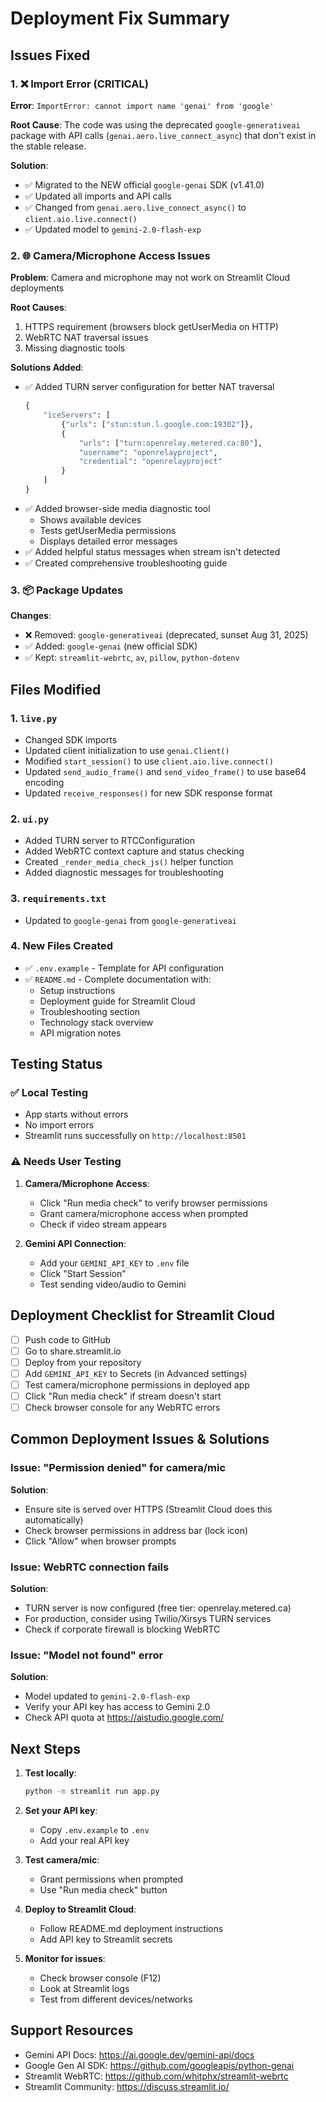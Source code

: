 # Deployment Fix Summary

## Issues Fixed

### 1. ❌ Import Error (CRITICAL)
**Error**: `ImportError: cannot import name 'genai' from 'google'`

**Root Cause**: The code was using the deprecated `google-generativeai` package with API calls (`genai.aero.live_connect_async`) that don't exist in the stable release.

**Solution**: 
- ✅ Migrated to the NEW official `google-genai` SDK (v1.41.0)
- ✅ Updated all imports and API calls
- ✅ Changed from `genai.aero.live_connect_async()` to `client.aio.live.connect()`
- ✅ Updated model to `gemini-2.0-flash-exp`

### 2. 🌐 Camera/Microphone Access Issues
**Problem**: Camera and microphone may not work on Streamlit Cloud deployments

**Root Causes**:
1. HTTPS requirement (browsers block getUserMedia on HTTP)
2. WebRTC NAT traversal issues
3. Missing diagnostic tools

**Solutions Added**:
- ✅ Added TURN server configuration for better NAT traversal
  ```python
  {
      "iceServers": [
          {"urls": ["stun:stun.l.google.com:19302"]},
          {
              "urls": ["turn:openrelay.metered.ca:80"],
              "username": "openrelayproject",
              "credential": "openrelayproject"
          }
      ]
  }
  ```
- ✅ Added browser-side media diagnostic tool
  - Shows available devices
  - Tests getUserMedia permissions
  - Displays detailed error messages
- ✅ Added helpful status messages when stream isn't detected
- ✅ Created comprehensive troubleshooting guide

### 3. 📦 Package Updates
**Changes**:
- ❌ Removed: `google-generativeai` (deprecated, sunset Aug 31, 2025)
- ✅ Added: `google-genai` (new official SDK)
- ✅ Kept: `streamlit-webrtc`, `av`, `pillow`, `python-dotenv`

## Files Modified

### 1. `live.py`
- Changed SDK imports
- Updated client initialization to use `genai.Client()`
- Modified `start_session()` to use `client.aio.live.connect()`
- Updated `send_audio_frame()` and `send_video_frame()` to use base64 encoding
- Updated `receive_responses()` for new SDK response format

### 2. `ui.py`
- Added TURN server to RTCConfiguration
- Added WebRTC context capture and status checking
- Created `_render_media_check_js()` helper function
- Added diagnostic messages for troubleshooting

### 3. `requirements.txt`
- Updated to `google-genai` from `google-generativeai`

### 4. New Files Created
- ✅ `.env.example` - Template for API configuration
- ✅ `README.md` - Complete documentation with:
  - Setup instructions
  - Deployment guide for Streamlit Cloud
  - Troubleshooting section
  - Technology stack overview
  - API migration notes

## Testing Status

### ✅ Local Testing
- App starts without errors
- No import errors
- Streamlit runs successfully on `http://localhost:8501`

### ⚠️ Needs User Testing
1. **Camera/Microphone Access**:
   - Click "Run media check" to verify browser permissions
   - Grant camera/microphone access when prompted
   - Check if video stream appears

2. **Gemini API Connection**:
   - Add your `GEMINI_API_KEY` to `.env` file
   - Click "Start Session"
   - Test sending video/audio to Gemini

## Deployment Checklist for Streamlit Cloud

- [ ] Push code to GitHub
- [ ] Go to share.streamlit.io
- [ ] Deploy from your repository
- [ ] Add `GEMINI_API_KEY` to Secrets (in Advanced settings)
- [ ] Test camera/microphone permissions in deployed app
- [ ] Click "Run media check" if stream doesn't start
- [ ] Check browser console for any WebRTC errors

## Common Deployment Issues & Solutions

### Issue: "Permission denied" for camera/mic
**Solution**: 
- Ensure site is served over HTTPS (Streamlit Cloud does this automatically)
- Check browser permissions in address bar (lock icon)
- Click "Allow" when browser prompts

### Issue: WebRTC connection fails
**Solution**:
- TURN server is now configured (free tier: openrelay.metered.ca)
- For production, consider using Twilio/Xirsys TURN services
- Check if corporate firewall is blocking WebRTC

### Issue: "Model not found" error
**Solution**:
- Model updated to `gemini-2.0-flash-exp`
- Verify your API key has access to Gemini 2.0
- Check API quota at https://aistudio.google.com/

## Next Steps

1. **Test locally**:
   ```bash
   python -m streamlit run app.py
   ```

2. **Set your API key**:
   - Copy `.env.example` to `.env`
   - Add your real API key

3. **Test camera/mic**:
   - Grant permissions when prompted
   - Use "Run media check" button

4. **Deploy to Streamlit Cloud**:
   - Follow README.md deployment instructions
   - Add API key to Streamlit secrets

5. **Monitor for issues**:
   - Check browser console (F12)
   - Look at Streamlit logs
   - Test from different devices/networks

## Support Resources

- Gemini API Docs: https://ai.google.dev/gemini-api/docs
- Google Gen AI SDK: https://github.com/googleapis/python-genai
- Streamlit WebRTC: https://github.com/whitphx/streamlit-webrtc
- Streamlit Community: https://discuss.streamlit.io/
